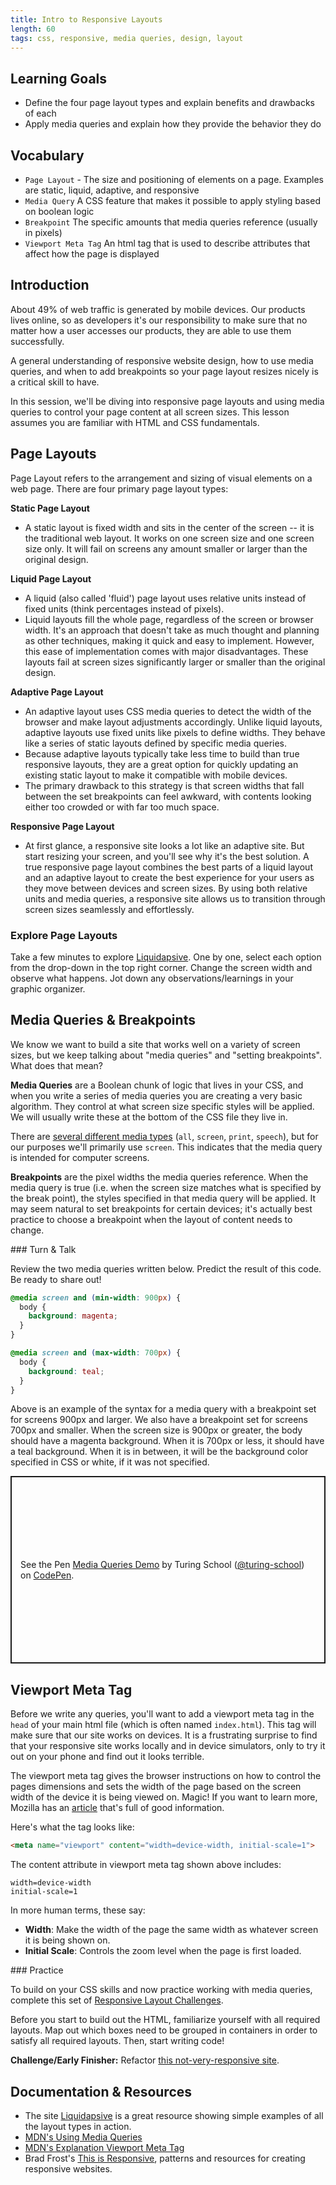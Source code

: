 ```yaml
---
title: Intro to Responsive Layouts
length: 60
tags: css, responsive, media queries, design, layout
---
```


## Learning Goals

- Define the four page layout types and explain benefits and drawbacks of each
- Apply media queries and explain how they provide the behavior they do

## Vocabulary

- `Page Layout` - The size and positioning of elements on a page. Examples are static, liquid, adaptive, and responsive
- `Media Query` A CSS feature that makes it possible to apply styling based on boolean logic
- `Breakpoint` The specific amounts that media queries reference (usually in pixels)
- `Viewport Meta Tag` An html tag that is used to describe attributes that affect how the page is displayed

## Introduction

About 49% of web traffic is generated by mobile devices. Our products lives online, so as developers it's our responsibility to make sure that no matter how a user accesses our products, they are able to use them successfully.

A general understanding of responsive website design, how to use media queries, and when to add breakpoints so your page layout resizes nicely is a critical skill to have.

In this session, we'll be diving into responsive page layouts and using media queries to control your page content at all screen sizes. This lesson assumes you are familiar with HTML and CSS fundamentals.

## Page Layouts

Page Layout refers to the arrangement and sizing of visual elements on a web page. There are four primary page layout types:

**Static Page Layout**

* A static layout is fixed width and sits in the center of the screen -- it is the traditional web layout. It works on one screen size and one screen size only. It will fail on screens any amount smaller or larger than the original design.

**Liquid Page Layout**

* A liquid (also called 'fluid') page layout uses relative units instead of fixed units (think percentages instead of pixels).
* Liquid layouts fill the whole page, regardless of the screen or browser width. It's an approach that doesn't take as much thought and planning as other techniques, making it quick and easy to implement. However, this ease of implementation comes with major disadvantages. These layouts fail at screen sizes significantly larger or smaller than the original design.

**Adaptive Page Layout**

* An adaptive layout uses CSS media queries to detect the width of the browser and make layout adjustments accordingly. Unlike liquid layouts, adaptive layouts use fixed units like pixels to define widths. They behave like a series of static layouts defined by specific media queries.
* Because adaptive layouts typically take less time to build than true responsive layouts, they are a great option for quickly updating an existing static layout to make it compatible with mobile devices.
* The primary drawback to this strategy is that screen widths that fall between the set breakpoints can feel awkward, with contents looking either too crowded or with far too much space.

**Responsive Page Layout**

* At first glance, a responsive site looks a lot like an adaptive site. But start resizing your screen, and you'll see why it's the best solution. A true responsive page layout combines the best parts of a liquid layout and an adaptive layout to create the best experience for your users as they move between devices and screen sizes. By using both relative units and media queries, a responsive site allows us to transition through screen sizes seamlessly and effortlessly.

<div class="lesson-segment">
  <h3>Explore Page Layouts</h3>
  <p>Take a few minutes to explore <a target="blank" href="http://www.liquidapsive.com/">Liquidapsive</a>. One by one, select each option from the drop-down in the top right corner. Change the screen width and observe what happens. Jot down any observations/learnings in your graphic organizer.</p>
</div>

## Media Queries & Breakpoints

We know we want to build a site that works well on a variety of screen sizes, but we keep talking about "media queries" and "setting breakpoints". What does that mean?

**Media Queries** are a Boolean chunk of logic that lives in your CSS, and when you write a series of media queries you are creating a very basic algorithm. They control at what screen size specific styles will be applied. We will usually write these at the bottom of the CSS file they live in.

There are [several different media types](https://developer.mozilla.org/en-US/docs/Web/CSS/@media) (`all`, `screen`, `print`, `speech`), but for our purposes we'll primarily use `screen`. This indicates that the media query is intended for computer screens.

**Breakpoints** are the pixel widths the media queries reference. When the media query is true (i.e. when the screen size matches what is specified by the break point), the styles specified in that media query will be applied. It may seem natural to set breakpoints for certain devices; it's actually best practice to choose a breakpoint when the layout of content needs to change.

<section class="call-to-action">
### Turn & Talk

Review the two media queries written below. Predict the result of this code. Be ready to share out!
</section>

```css
@media screen and (min-width: 900px) {
  body {
    background: magenta;
  }
}

@media screen and (max-width: 700px) {
  body {
    background: teal;
  }
}
```

Above is an example of the syntax for a media query with a breakpoint set for screens 900px and larger. We also have a breakpoint set for screens 700px and smaller. When the screen size is 900px or greater, the body should have a magenta background. When it is 700px or less, it should have a teal background. When it is in between, it will be the background color specified in CSS or white, if it was not specified.

<p class="codepen" data-height="300" data-theme-id="37918" data-default-tab="css,result" data-user="turing-school" data-slug-hash="RwwWoqO" style="height: 300px; box-sizing: border-box; display: flex; align-items: center; justify-content: center; border: 2px solid; margin: 1em 0; padding: 1em;" data-pen-title="Media Queries Demo">
  <span>See the Pen <a href="https://codepen.io/turing-school/pen/RwwWoqO">
  Media Queries Demo</a> by Turing School (<a href="https://codepen.io/turing-school">@turing-school</a>)
  on <a href="https://codepen.io">CodePen</a>.</span>
</p>
<script async src="https://static.codepen.io/assets/embed/ei.js"></script>

## Viewport Meta Tag

Before we write any queries, you'll want to add a viewport meta tag in the `head` of your main html file (which is often named `index.html`). This tag will make sure that our site works on devices. It is a frustrating surprise to find that your responsive site works locally and in device simulators, only to try it out on your phone and find out it looks terrible.

The viewport meta tag gives the browser instructions on how to control the pages dimensions and sets the width of the page based on the screen width of the device it is being viewed on. Magic! If you want to learn more, Mozilla has an [article](https://developer.mozilla.org/en-US/docs/Mozilla/Mobile/Viewport_meta_tag) that's full of good information.

Here's what the tag looks like:

```html
<meta name="viewport" content="width=device-width, initial-scale=1">
```
The content attribute in viewport meta tag shown above includes:

```
width=device-width
initial-scale=1
```

In more human terms, these say:

* __Width__: Make the width of the page the same width as whatever screen it is being shown on.
* __Initial Scale__: Controls the zoom level when the page is first loaded.

<section class="checks-for-understanding">
### Practice

To build on your CSS skills and now practice working with media queries, complete this set of <a href="https://github.com/turingschool-examples/responsive-layout-challenges">Responsive Layout Challenges</a>.

Before you start to build out the HTML, familiarize yourself with all required layouts. Map out which boxes need to be grouped in containers in order to satisfy all required layouts. Then, start writing code!

**Challenge/Early Finisher:** Refactor <a href="https://github.com/turingschool-examples/responsive-rescue">this not-very-responsive site</a>.
</section>

## Documentation & Resources

* The site [Liquidapsive](http://www.liquidapsive.com/) is a great resource showing simple examples of all the layout types in action.
* [MDN's Using Media Queries](https://developer.mozilla.org/en-US/docs/Web/CSS/Media_Queries/Using_media_queries)
* [MDN's Explanation Viewport Meta Tag](https://developer.mozilla.org/en-US/docs/Mozilla/Mobile/Viewport_meta_tag)
* Brad Frost's [This is Responsive](http://bradfrost.github.io/this-is-responsive/), patterns and resources for creating responsive websites.
